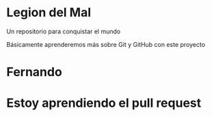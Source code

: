 # Legion del Mal
Un repositorio para conquistar el mundo

Básicamente aprenderemos más sobre Git y GitHub con este proyecto


# Fernando

# Estoy aprendiendo el pull request 
